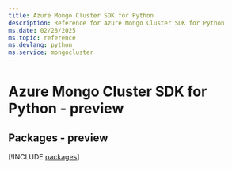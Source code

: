 ```yaml
---
title: Azure Mongo Cluster SDK for Python
description: Reference for Azure Mongo Cluster SDK for Python
ms.date: 02/28/2025
ms.topic: reference
ms.devlang: python
ms.service: mongocluster
---
```

# Azure Mongo Cluster SDK for Python - preview
## Packages - preview
[!INCLUDE [packages](mongo-cluster-index.md)]